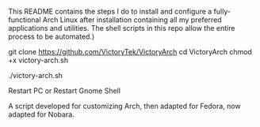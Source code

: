 This README contains the steps I do to install and configure a fully-functional Arch Linux after installation containing all my preferred applications and utilities. The shell scripts in this repo allow the entire process to be automated.)


git clone https://github.com/VictoryTek/VictoryArch
cd VictoryArch
chmod +x victory-arch.sh

./victory-arch.sh

Restart PC or Restart Gnome Shell

A script developed for customizing Arch, then adapted for Fedora, now adapted for Nobara.
